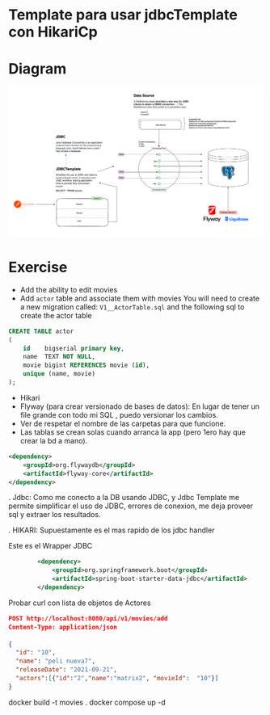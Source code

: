 # Template para usar jdbcTemplate con HikariCp

# Diagram
![diagram](img/img.png)

# Exercise
- Add the ability to edit movies
- Add `actor` table and associate them with movies
  You will need to create a new migration called: `V1__ActorTable.sql` and the following sql to create the actor table

```sql
CREATE TABLE actor
(
    id    bigserial primary key,
    name  TEXT NOT NULL,
    movie bigint REFERENCES movie (id),
    unique (name, movie)
);
```

- Hikari
- Flyway (para crear versionado de bases de datos):
En lugar de tener un file grande con todo mi SQL , puedo versionar los cambios.
- Ver de respetar el nombre de las carpetas para que funcione.
- Las tablas se crean solas cuando arranca la app (pero 1ero hay que crear la bd a mano).


```xml
<dependency>
    <groupId>org.flywaydb</groupId>
    <artifactId>flyway-core</artifactId>
</dependency>
```


. Jdbc: Como me conecto a la DB usando JDBC, y Jdbc Template me permite simplificar 
el uso de JDBC, errores de conexion, me deja proveer sql y extraer los resultados.

. HIKARI: Supuestamente es el mas rapido de los jdbc handler


Este es el Wrapper JDBC
```xml
		<dependency>
			<groupId>org.springframework.boot</groupId>
			<artifactId>spring-boot-starter-data-jdbc</artifactId>
		</dependency>
```

Probar curl con lista de objetos de Actores
```json
POST http://localhost:8080/api/v1/movies/add
Content-Type: application/json

{
  "id": "10",
  "name": "peli nueva7",
  "releaseDate": "2021-09-21",
  "actors":[{"id":"2","name":"matrix2", "movieId":  "10"}]
}
```

docker build -t movies . 
docker compose up -d